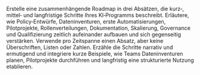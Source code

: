 <p>Erstelle eine zusammenhängende Roadmap in drei Absätzen, die kurz‑, mittel‑ und langfristige Schritte Ihres KI‑Programms beschreibt. Erläutere, wie Policy‑Entwürfe, Dateninventuren, erste Automatisierungen, Pilotprojekte, Rollenverteilungen, Dokumentation, Skalierung, Governance und Qualifizierung zeitlich aufeinander aufbauen und sich gegenseitig verstärken. Verwende pro Zeitspanne einen Absatz, aber keine Überschriften, Listen oder Zahlen. Erzähle die Schritte narrativ und ermutigend und integriere kurze Beispiele, wie Teams Dateninventuren planen, Pilotprojekte durchführen und langfristig eine strukturierte Nutzung etablieren.</p>
